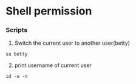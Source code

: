 # Shell permission
### Scripts
1. Switch the current user to another user(betty)

```su betty```

2. print username of current user

```id -u -n```



